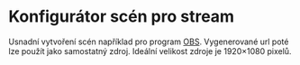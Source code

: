 # Konfigurátor scén pro stream

Usnadní vytvoření scén například pro program [OBS](https://obsproject.com/). Vygenerované url poté lze použít jako samostatný zdroj. Ideální velikost zdroje je 1920×1080 pixelů.
